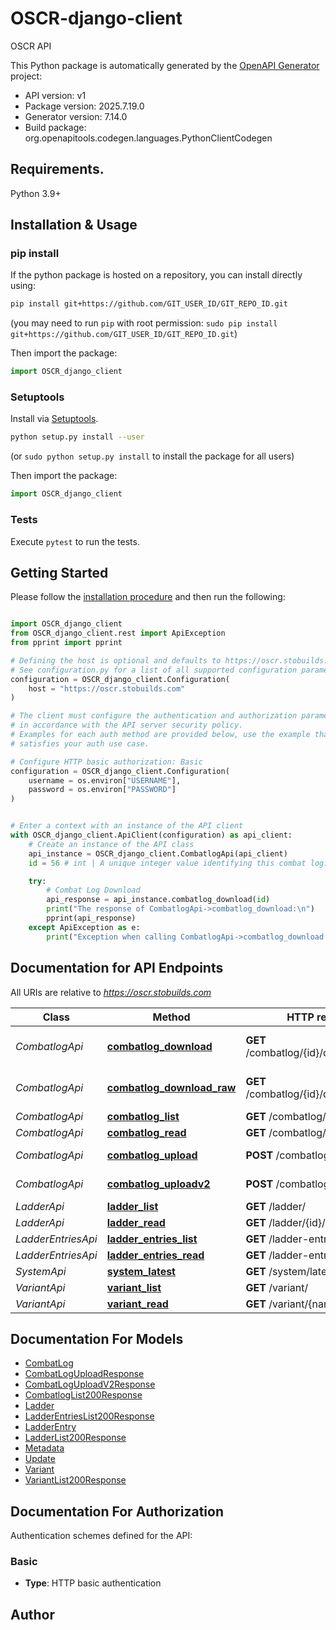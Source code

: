 # OSCR-django-client
OSCR API

This Python package is automatically generated by the [OpenAPI Generator](https://openapi-generator.tech) project:

- API version: v1
- Package version: 2025.7.19.0
- Generator version: 7.14.0
- Build package: org.openapitools.codegen.languages.PythonClientCodegen

## Requirements.

Python 3.9+

## Installation & Usage
### pip install

If the python package is hosted on a repository, you can install directly using:

```sh
pip install git+https://github.com/GIT_USER_ID/GIT_REPO_ID.git
```
(you may need to run `pip` with root permission: `sudo pip install git+https://github.com/GIT_USER_ID/GIT_REPO_ID.git`)

Then import the package:
```python
import OSCR_django_client
```

### Setuptools

Install via [Setuptools](http://pypi.python.org/pypi/setuptools).

```sh
python setup.py install --user
```
(or `sudo python setup.py install` to install the package for all users)

Then import the package:
```python
import OSCR_django_client
```

### Tests

Execute `pytest` to run the tests.

## Getting Started

Please follow the [installation procedure](#installation--usage) and then run the following:

```python

import OSCR_django_client
from OSCR_django_client.rest import ApiException
from pprint import pprint

# Defining the host is optional and defaults to https://oscr.stobuilds.com
# See configuration.py for a list of all supported configuration parameters.
configuration = OSCR_django_client.Configuration(
    host = "https://oscr.stobuilds.com"
)

# The client must configure the authentication and authorization parameters
# in accordance with the API server security policy.
# Examples for each auth method are provided below, use the example that
# satisfies your auth use case.

# Configure HTTP basic authorization: Basic
configuration = OSCR_django_client.Configuration(
    username = os.environ["USERNAME"],
    password = os.environ["PASSWORD"]
)


# Enter a context with an instance of the API client
with OSCR_django_client.ApiClient(configuration) as api_client:
    # Create an instance of the API class
    api_instance = OSCR_django_client.CombatlogApi(api_client)
    id = 56 # int | A unique integer value identifying this combat log.

    try:
        # Combat Log Download
        api_response = api_instance.combatlog_download(id)
        print("The response of CombatlogApi->combatlog_download:\n")
        pprint(api_response)
    except ApiException as e:
        print("Exception when calling CombatlogApi->combatlog_download: %s\n" % e)

```

## Documentation for API Endpoints

All URIs are relative to *https://oscr.stobuilds.com*

Class | Method | HTTP request | Description
------------ | ------------- | ------------- | -------------
*CombatlogApi* | [**combatlog_download**](docs/CombatlogApi.md#combatlog_download) | **GET** /combatlog/{id}/download/ | Combat Log Download
*CombatlogApi* | [**combatlog_download_raw**](docs/CombatlogApi.md#combatlog_download_raw) | **GET** /combatlog/{id}/download_raw/ | Combat Log Download
*CombatlogApi* | [**combatlog_list**](docs/CombatlogApi.md#combatlog_list) | **GET** /combatlog/ | 
*CombatlogApi* | [**combatlog_read**](docs/CombatlogApi.md#combatlog_read) | **GET** /combatlog/{id}/ | 
*CombatlogApi* | [**combatlog_upload**](docs/CombatlogApi.md#combatlog_upload) | **POST** /combatlog/upload/ | Combat Log Upload
*CombatlogApi* | [**combatlog_uploadv2**](docs/CombatlogApi.md#combatlog_uploadv2) | **POST** /combatlog/uploadv2/ | Combat Log Upload
*LadderApi* | [**ladder_list**](docs/LadderApi.md#ladder_list) | **GET** /ladder/ | 
*LadderApi* | [**ladder_read**](docs/LadderApi.md#ladder_read) | **GET** /ladder/{id}/ | 
*LadderEntriesApi* | [**ladder_entries_list**](docs/LadderEntriesApi.md#ladder_entries_list) | **GET** /ladder-entries/ | 
*LadderEntriesApi* | [**ladder_entries_read**](docs/LadderEntriesApi.md#ladder_entries_read) | **GET** /ladder-entries/{id}/ | 
*SystemApi* | [**system_latest**](docs/SystemApi.md#system_latest) | **GET** /system/latest/ | 
*VariantApi* | [**variant_list**](docs/VariantApi.md#variant_list) | **GET** /variant/ | 
*VariantApi* | [**variant_read**](docs/VariantApi.md#variant_read) | **GET** /variant/{name}/ | 


## Documentation For Models

 - [CombatLog](docs/CombatLog.md)
 - [CombatLogUploadResponse](docs/CombatLogUploadResponse.md)
 - [CombatLogUploadV2Response](docs/CombatLogUploadV2Response.md)
 - [CombatlogList200Response](docs/CombatlogList200Response.md)
 - [Ladder](docs/Ladder.md)
 - [LadderEntriesList200Response](docs/LadderEntriesList200Response.md)
 - [LadderEntry](docs/LadderEntry.md)
 - [LadderList200Response](docs/LadderList200Response.md)
 - [Metadata](docs/Metadata.md)
 - [Update](docs/Update.md)
 - [Variant](docs/Variant.md)
 - [VariantList200Response](docs/VariantList200Response.md)


<a id="documentation-for-authorization"></a>
## Documentation For Authorization


Authentication schemes defined for the API:
<a id="Basic"></a>
### Basic

- **Type**: HTTP basic authentication


## Author




